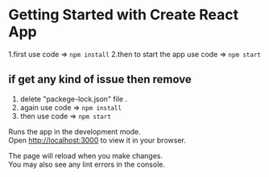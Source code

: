 # Getting Started with Create React App
1.first use code => `npm install`
2.then to start the app use code => `npm start`

## if get any kind of issue then remove
1. delete "packege-lock.json" file .
1. again use code => `npm install`
2. then use code => `npm start`



Runs the app in the development mode.\
Open [http://localhost:3000](http://localhost:3000) to view it in your browser.

The page will reload when you make changes.\
You may also see any lint errors in the console.

